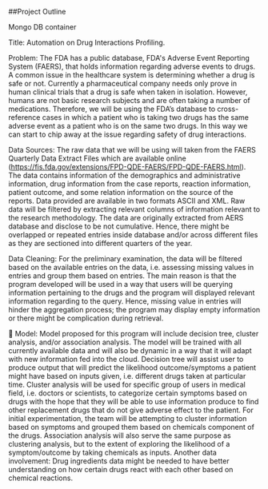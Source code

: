 ##Project Outline
 
Mongo DB container
 
Title: Automation on Drug Interactions Profiling.
 
Problem:
The FDA has a public database, FDA's Adverse Event Reporting System (FAERS), that holds information regarding adverse events to drugs. A common issue in the healthcare system is determining whether a drug is safe or not. Currently a pharmaceutical company needs only prove in human clinical trials that a drug is safe when taken in isolation. However, humans are not basic research subjects and are often taking a number of medications. Therefore, we will be using the FDA’s database to cross-reference cases in which a patient who is taking two drugs has the same adverse event as a patient who is on the same two drugs. In this way we can start to chip away at the issue regarding safety of drug interactions.
 
Data Sources:
The raw data that we will be using will taken from the FAERS Quarterly Data Extract Files which are available online (https://fis.fda.gov/extensions/FPD-QDE-FAERS/FPD-QDE-FAERS.html). The data contains information of the demographics and administrative information, drug information from the case reports, reaction information, patient outcome, and some relation information on the source of the reports. Data provided are available in two formats ASCII and XML. Raw data will be filtered by extracting relevant columns of information relevant to the research methodology. The data are originally extracted from AERS database and disclose to be not cumulative. Hence, there might be overlapped or repeated entries inside database and/or across different files as they are sectioned into different quarters of the year.

Data Cleaning:
For the preliminary examination, the data will be filtered based on the available entries on the data, i.e. assessing missing values in entries and group them based on entries. The main reason is that the program developed will be used in a way that users will be querying information pertaining to the drugs and the program will displayed relevant information regarding to the query. Hence, missing value in entries will hinder the aggregation process; the program may display empty information or there might be complication during retrieval.


Model:
Model proposed for this program will include decision tree, cluster analysis, and/or association analysis. The model will be trained with all currently available data and will also be dynamic in a way that it will adapt with new information fed into the cloud.
Decision tree will assist user to produce output that will predict the likelihood outcome/symptoms a patient might have based on inputs given, i.e. different drugs taken at particular time.
Cluster analysis will be used for specific group of users in medical field, i.e. doctors or scientists, to categorize certain symptoms based on drugs with the hope that they will be able to use information produce to find other replacement drugs that do not give adverse effect to the patient. For initial experimentation, the team will be attempting to cluster information based on symptoms and grouped them based on chemicals component of the drugs. 
Association analysis will also serve the same purpose as clustering analysis, but to the extent of exploring the likelihood of a symptom/outcome by taking chemicals as inputs.
Another data involvement:
Drug ingredients data might be needed to have better understanding on how certain drugs react with each other based on chemical reactions.
